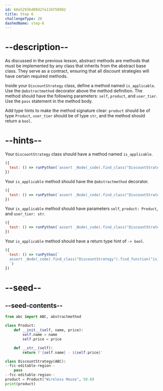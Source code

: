 ```yaml
---
id: 68e5293bd00d2fe134f58982
title: Step 6
challengeType: 20
dashedName: step-6
---
```


# --description--

As discussed in the previous lesson, abstract methods are methods that must be implemented by any class that inherits from the abstract base class. They serve as a contract, ensuring that all discount strategies will have certain required methods.

Inside your `DiscountStrategy` class, define a method named `is_applicable`. Use the `@abstractmethod` decorator above the method definition. The method should have the following parameters: `self`, `product`, and `user_tier`. Use the `pass` statement in the method body.

Add type hints to make the method signature clear: `product` should be of type `Product`, `user_tier` should be of type `str`, and the method should return a `bool`.

# --hints--

Your `DiscountStrategy` class should have a method named `is_applicable`.

```js
({
  test: () => runPython(`assert _Node(_code).find_class("DiscountStrategy").has_function("is_applicable")`)
})
```

Your `is_applicable` method should have the `@abstractmethod` decorator.

```js
({
  test: () => runPython(`assert _Node(_code).find_class("DiscountStrategy").find_function("is_applicable").has_decorators("abstractmethod")`)
})
```

Your `is_applicable` method should have parameters `self`, `product: Product`, and `user_tier: str`.

```js
({
  test: () => runPython(`assert _Node(_code).find_class("DiscountStrategy").find_function("is_applicable").has_args("self,product:Product,user_tier:str")`)
})
```

Your `is_applicable` method should have a return type hint of `-> bool`.

```js
({
  test: () => runPython(`
  assert _Node(_code).find_class("DiscountStrategy").find_function("is_applicable").has_returns("bool")
  `)
})
```

# --seed--

## --seed-contents--

```py
from abc import ABC, abstractmethod

class Product:
    def __init__(self, name, price):
        self.name = name
        self.price = price

    def __str__(self):
        return f'{self.name} - ${self.price}'

class DiscountStrategy(ABC):
--fcc-editable-region--
    pass
--fcc-editable-region--
product = Product("Wireless Mouse", 50.0)
print(product)
```
